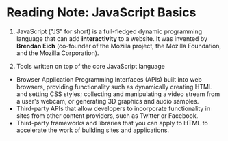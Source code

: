 # Reading Note: JavaScript Basics

1. JavaScript ("JS" for short) is a full-fledged dynamic programming language that can add **interactivity** to a website. It was invented by **Brendan Eich** (co-founder of the Mozilla project, the Mozilla Foundation, and the Mozilla Corporation).

2. Tools written on top of the core JavaScript language
  - Browser Application Programming Interfaces (APIs) built into web browsers, providing functionality such as dynamically creating HTML and setting CSS styles; collecting and manipulating a video stream from a user's webcam, or generating 3D graphics and audio samples.
  - Third-party APIs that allow developers to incorporate functionality in sites from other content providers, such as Twitter or Facebook.
  - Third-party frameworks and libraries that you can apply to HTML to accelerate the work of building sites and applications.
